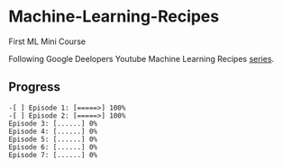 # Machine-Learning-Recipes
First ML Mini Course

Following Google Deelopers Youtube Machine Learning Recipes [series](https://www.youtube.com/playlist?list=PLOU2XLYxmsIIuiBfYad6rFYQU_jL2ryal).

## Progress
	-[ ] Episode 1: [=====>] 100%
	-[ ] Episode 2: [=====>] 100%
	Episode 3: [......] 0%
	Episode 4: [......] 0%
	Episode 5: [......] 0%
	Episode 6: [......] 0%
	Episode 7: [......] 0%
